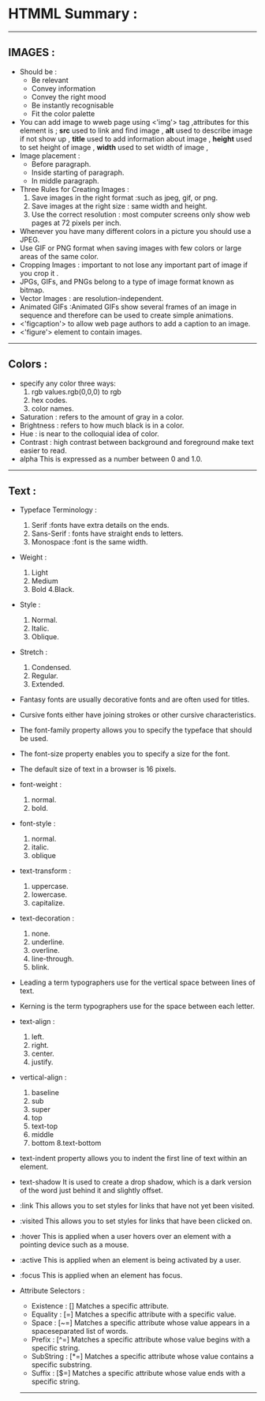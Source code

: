 # HTMML Summary :
___________________

## IMAGES :
- Should be :
   - Be relevant
   -  Convey information
   - Convey the right mood
   - Be instantly recognisable
   - Fit the color palette
- You can add image to wweb page using <'img'> tag ,attributes for this element is ; __src__ used to 
  link and find image , __alt__ used to describe image if not show up , __title__ used to add information
  about image , __height__ used to set height of image , __width__ used to set width of image ,
- Image placement :
  - Before paragraph.
  - Inside starting of paragraph.
  - In middle paragraph.
- Three Rules for Creating Images :
  1. Save images in the right format :such as jpeg, gif, or png.
  1. Save images at the right size : same width and height.
  1. Use the correct resolution : most computer screens only show web pages at 72 pixels per inch.
- Whenever you have many different colors in a picture you should use a JPEG.
- Use GIF or PNG format when saving images with few colors or large areas of the same color.
- Cropping Images : important to not lose any important part of image if you crop it .
- JPGs, GIFs, and PNGs belong to a type of image format known as bitmap.
- Vector Images : are resolution-independent.
- Animated GIFs :Animated GIFs show several frames of an image in sequence and therefore can be used to create simple animations.
- <'figcaption'> to allow web page authors to add a caption to an image.
- <'figure'> element to contain images.
____________________

## Colors :
- specify any color three ways:
  1. rgb values.rgb(0,0,0) to rgb
  1. hex codes.
  1. color names.
- Saturation : refers to the amount of gray in a color.
- Brightness : refers to how much black is in a color.
- Hue : is near to the colloquial idea of color.
- Contrast : high contrast between background and foreground  make text easier to read.
- alpha This is expressed as a number between 0 and 1.0.
______________________________

## Text :
- Typeface Terminology :
  1. Serif :fonts have extra details on the ends.
  2. Sans-Serif : fonts have straight ends to letters. 
  3. Monospace :font is the same width.
  
- Weight : 
  1. Light 
  2. Medium  
  3. Bold 
  4.Black.
  
- Style :
  1. Normal.
  2. Italic.
  3. Oblique.
  
- Stretch :
  1. Condensed. 
  2. Regular.
  3. Extended.
  
- Fantasy fonts are usually decorative fonts and are often used for titles.
- Cursive fonts either have joining strokes or other cursive characteristics.
- The font-family property allows you to specify the typeface that should be used.
- The font-size property enables you to specify a size for the font.
- The default size of text in a browser is 16 pixels.

- font-weight :
  1. normal.
  2. bold.
  
- font-style :
  1. normal.
  2. italic.
  3. oblique
  
- text-transform :
  1. uppercase.
  2. lowercase.
  3. capitalize.
  
- text-decoration : 
  1. none.
  2. underline.
  3. overline.
  4. line-through.
  5. blink.
  
- Leading a term typographers use for the vertical space between lines of text. 
- Kerning is the term typographers use for the space between each letter.

- text-align :
  1. left.
  2. right.
  3. center.
  4. justify.
  
- vertical-align :
  1. baseline
  2. sub
  3. super
  4. top
  5. text-top
  6. middle
  7. bottom
  8.text-bottom
  
- text-indent property allows you to indent the first line of text within an element.
- text-shadow It is used to create a drop shadow, which is a dark version of the word just behind it and slightly offset.
- :link This allows you to set styles for links that have not yet been visited.
- :visited This allows you to set styles for links that have been clicked on.
- :hover This is applied when a user hovers over an element with a pointing device such as a mouse.
- :active This is applied when an element is being activated by a user.
- :focus This is applied when an element has focus.

- Attribute Selectors :
  - Existence : [] Matches a specific attribute.
  - Equality : [=] Matches a specific attribute with a specific value.
  - Space : [~=] Matches a specific attribute whose value appears in a spaceseparated list of words.
  - Prefix : [^=] Matches a specific attribute whose value begins with a specific string.
  - SubString : [*=] Matches a specific attribute whose value contains a specific substring.
  - Suffix : [$=] Matches a specific attribute whose value ends with a specific string.
  __________________________________
